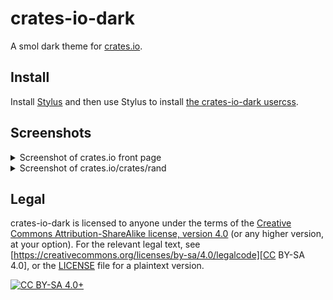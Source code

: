 # crates-io-dark

A smol dark theme for [crates.io](https://crates.io/).

## Install

Install [Stylus](https://addons.mozilla.org/firefox/addon/styl-us/) and then
use Stylus to install [the crates-io-dark usercss][usercss].

## Screenshots

<details>
  <summary>Screenshot of crates&#x2e;io front page</summary>

  ![Screenshot of crates.io front page](./crates-io-dark-0.png)
</details>

<details>
  <summary>Screenshot of crates&#x2e;io/crates/rand</summary>

  ![Screenshot of crates.io/crates/rand](./crates-io-dark-1.png)
</details>

## Legal

crates-io-dark is licensed to anyone under the terms of the [Creative Commons
Attribution-ShareAlike license, version
4.0](https://creativecommons.org/licenses/by-sa/4.0/) (or any higher version,
at your option). For the relevant legal text, see
[https://creativecommons.org/licenses/by-sa/4.0/legalcode][CC BY-SA 4.0], or
the [LICENSE](./LICENSE) file for a plaintext version.

[![CC BY-SA 4.0+](https://i.creativecommons.org/l/by-sa/4.0/88x31.png
"CC BY-SA 4.0+")](https://creativecommons.org/licenses/by-sa/4.0/)

[usercss]: https://github.com/JonathanHelianthicusDoe/crates-io-dark/raw/master/crates-io-dark.user.css
[CC BY-SA 4.0]: https://creativecommons.org/licenses/by-sa/4.0/legalcode
